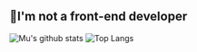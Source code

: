 ## 🤔I'm not a front-end developer

![Mu's github stats](https://github-readme-stats.vercel.app/api?username=MuZhou233&hide=commits&show_icons=true)
![Top Langs](https://github-readme-stats.vercel.app/api/top-langs/?username=MuZhou233&layout=compact)

<!--
**MuZhou233/MuZhou233** is a ✨ _special_ ✨ repository because its `README.md` (this file) appears on your GitHub profile.

Here are some ideas to get you started:

- 🔭 I’m currently working on ...
- 🌱 I’m currently learning ...
- 👯 I’m looking to collaborate on ...
- 🤔 I’m looking for help with ...
- 💬 Ask me about ...
- 📫 How to reach me: ...
- 😄 Pronouns: ...
- ⚡ Fun fact: ...
-->
